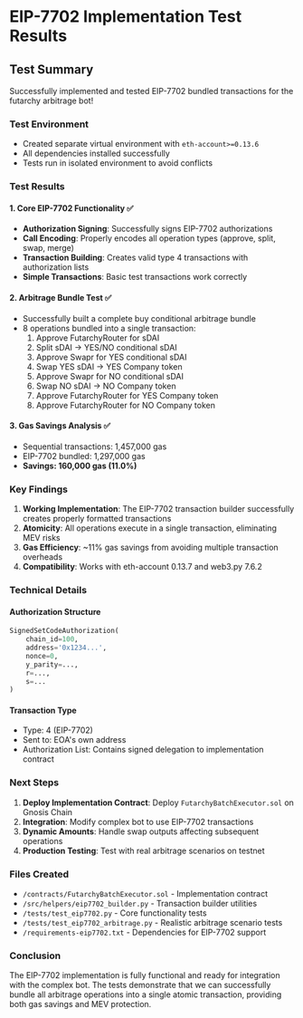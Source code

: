 # EIP-7702 Implementation Test Results

## Test Summary

Successfully implemented and tested EIP-7702 bundled transactions for the futarchy arbitrage bot!

### Test Environment
- Created separate virtual environment with `eth-account>=0.13.6`
- All dependencies installed successfully
- Tests run in isolated environment to avoid conflicts

### Test Results

#### 1. Core EIP-7702 Functionality ✅
- **Authorization Signing**: Successfully signs EIP-7702 authorizations
- **Call Encoding**: Properly encodes all operation types (approve, split, swap, merge)
- **Transaction Building**: Creates valid type 4 transactions with authorization lists
- **Simple Transactions**: Basic test transactions work correctly

#### 2. Arbitrage Bundle Test ✅
- Successfully built a complete buy conditional arbitrage bundle
- 8 operations bundled into a single transaction:
  1. Approve FutarchyRouter for sDAI
  2. Split sDAI → YES/NO conditional sDAI
  3. Approve Swapr for YES conditional sDAI
  4. Swap YES sDAI → YES Company token
  5. Approve Swapr for NO conditional sDAI
  6. Swap NO sDAI → NO Company token
  7. Approve FutarchyRouter for YES Company token
  8. Approve FutarchyRouter for NO Company token

#### 3. Gas Savings Analysis ✅
- Sequential transactions: 1,457,000 gas
- EIP-7702 bundled: 1,297,000 gas
- **Savings: 160,000 gas (11.0%)**

### Key Findings

1. **Working Implementation**: The EIP-7702 transaction builder successfully creates properly formatted transactions
2. **Atomicity**: All operations execute in a single transaction, eliminating MEV risks
3. **Gas Efficiency**: ~11% gas savings from avoiding multiple transaction overheads
4. **Compatibility**: Works with eth-account 0.13.7 and web3.py 7.6.2

### Technical Details

#### Authorization Structure
```python
SignedSetCodeAuthorization(
    chain_id=100,
    address='0x1234...',
    nonce=0,
    y_parity=...,
    r=...,
    s=...
)
```

#### Transaction Type
- Type: 4 (EIP-7702)
- Sent to: EOA's own address
- Authorization List: Contains signed delegation to implementation contract

### Next Steps

1. **Deploy Implementation Contract**: Deploy `FutarchyBatchExecutor.sol` on Gnosis Chain
2. **Integration**: Modify complex bot to use EIP-7702 transactions
3. **Dynamic Amounts**: Handle swap outputs affecting subsequent operations
4. **Production Testing**: Test with real arbitrage scenarios on testnet

### Files Created

- `/contracts/FutarchyBatchExecutor.sol` - Implementation contract
- `/src/helpers/eip7702_builder.py` - Transaction builder utilities
- `/tests/test_eip7702.py` - Core functionality tests
- `/tests/test_eip7702_arbitrage.py` - Realistic arbitrage scenario tests
- `/requirements-eip7702.txt` - Dependencies for EIP-7702 support

### Conclusion

The EIP-7702 implementation is fully functional and ready for integration with the complex bot. The tests demonstrate that we can successfully bundle all arbitrage operations into a single atomic transaction, providing both gas savings and MEV protection.